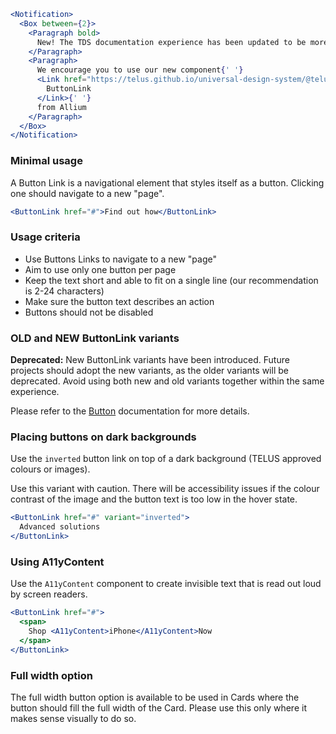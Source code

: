 ```jsx noeditor
<Notification>
  <Box between={2}>
    <Paragraph bold>
      New! The TDS documentation experience has been updated to be more performant!
    </Paragraph>
    <Paragraph>
      We encourage you to use our new component{' '}
      <Link href="https://telus.github.io/universal-design-system/@telus-uds/ds-allium/components/components/button-link">
        ButtonLink
      </Link>{' '}
      from Allium
    </Paragraph>
  </Box>
</Notification>
```

### Minimal usage

A Button Link is a navigational element that styles itself as a button. Clicking one should navigate to a new "page".

```jsx
<ButtonLink href="#">Find out how</ButtonLink>
```

### Usage criteria

- Use Buttons Links to navigate to a new "page"
- Aim to use only one button per page
- Keep the text short and able to fit on a single line (our recommendation is 2-24 characters)
- Make sure the button text describes an action
- Buttons should not be disabled

### OLD and NEW ButtonLink variants

**Deprecated:** New ButtonLink variants have been introduced. Future projects should adopt the new variants, as the older variants will be deprecated. Avoid using both new and old variants together within the same experience.

Please refer to the [Button](#/Forms?id=button) documentation for more details.

### Placing buttons on dark backgrounds

Use the `inverted` button link on top of a dark background (TELUS approved colours or images).

Use this variant with caution. There will be accessibility issues if the colour contrast of the image and the button text is too low in the hover state.

```jsx { "props": { "className": "docs_hero" }}
<ButtonLink href="#" variant="inverted">
  Advanced solutions
</ButtonLink>
```

### Using A11yContent

Use the `A11yContent` component to create invisible text that is read out loud by screen readers.

```jsx
<ButtonLink href="#">
  <span>
    Shop <A11yContent>iPhone</A11yContent>Now
  </span>
</ButtonLink>
```

### Full width option

The full width button option is available to be used in Cards where the button should fill the full width of the Card. Please use this only where it makes sense visually to do so.
